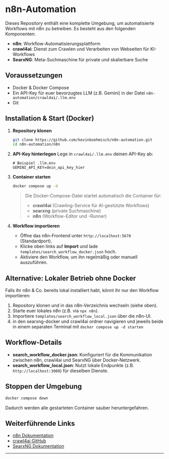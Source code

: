 # n8n-Automation

Dieses Repository enthält eine komplette Umgebung, um automatisierte Workflows mit n8n zu betreiben. Es besteht aus den folgenden Komponenten:

- **n8n**: Workflow-Automatisierungsplattform
- **crawl4ai**: Dienst zum Crawlen und Verarbeiten von Webseiten für KI-Workflows
- **SearxNG**: Meta-Suchmaschine für private und skalierbare Suche

## Voraussetzungen

- Docker & Docker Compose
- Ein API-Key für euer bevorzugtes LLM (z.B. Gemini) in der Datei `n8n-automation/crawl4ai/.llm.env` 
- Git

## Installation & Start (Docker)

1. **Repository klonen**
   ```bash
   git clone https://github.com/kevinboehmisch/n8n-automation.git
   cd n8n-automation/n8n
   ```

2. **API-Key hinterlegen**
   Lege in `crawl4ai/.llm.env` deinen API-Key ab:
   ```text
   # Beispiel .llm.env
   GEMINI_API_KEY=dein_api_key_hier
   ```

3. **Container starten**
   ```bash
   docker compose up -d
   ```
   > Die Docker-Compose-Datei startet automatisch die Container für:
   > - **crawl4ai** (Crawling-Service für AI-gestützte Workflows)
   > - **searxng** (private Suchmaschine)
   > - **n8n** (Workflow-Editor und -Runner)

4. **Workflow importieren**
   - Öffne das n8n-Frontend unter `http://localhost:5678` (Standardport).
   - Klicke oben links auf **Import** und lade `templates/search_workflow_docker.json` hoch.
   - Aktiviere den Workflow, um ihn regelmäßig oder manuell auszuführen.

## Alternative: Lokaler Betrieb ohne Docker

Falls ihr n8n & Co. bereits lokal installiert habt, könnt ihr nur den Workflow importieren:

1. Repository klonen und in das n8n-Verzeichnis wechseln (siehe oben).
2. Starte euer lokales n8n (z.B. via `npx n8n`).
3. Importiere `templates/search_workflow_local.json` über die n8n-UI.
4. in den searxng-docker und crawl4ai ordner navigieren und jeweils beide in einem separaten Terminal mit `docker compose up -d starten`

## Workflow-Details

- **search_workflow_docker.json**: Konfiguriert für die Kommunikation zwischen n8n, crawl4ai und SearxNG über Docker-Netzwerk.
- **search_workflow_local.json**: Nutzt lokale Endpunkte (z.B. `http://localhost:3000`) für dieselben Dienste.

## Stoppen der Umgebung

```bash
docker compose down
```

Dadurch werden alle gestarteten Container sauber heruntergefahren.

## Weiterführende Links

- [n8n Dokumentation](https://docs.n8n.io)
- [crawl4ai GitHub](https://github.com/kevinboehmisch/crawl4ai)
- [SearxNG Dokumentation](https://searxng.github.io/searxng)

---



